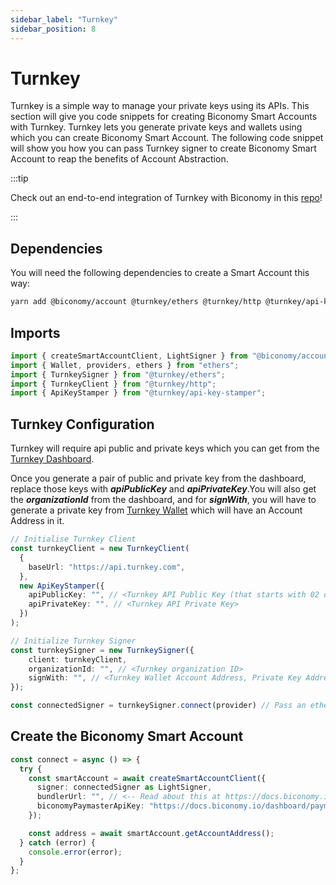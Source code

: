 ```yaml
---
sidebar_label: "Turnkey"
sidebar_position: 8
---
```


# Turnkey

Turnkey is a simple way to manage your private keys using its APIs. This section will give you code snippets for creating Biconomy Smart Accounts with Turnkey. Turnkey lets you generate private keys and wallets using which you can create Biconomy Smart Account. The following code snippet will show you how you can pass Turnkey signer to create Biconomy Smart Account to reap the benefits of Account Abstraction.

:::tip

Check out an end-to-end integration of Turnkey with Biconomy in this [repo](https://github.com/bcnmy/biconomy_turnkey_example)!

:::

## Dependencies

You will need the following dependencies to create a Smart Account this way:

```bash
yarn add @biconomy/account @turnkey/ethers @turnkey/http @turnkey/api-key-stamper ethers@5.7.2
```

## Imports

```typescript
import { createSmartAccountClient, LightSigner } from "@biconomy/account";
import { Wallet, providers, ethers } from "ethers";
import { TurnkeySigner } from "@turnkey/ethers";
import { TurnkeyClient } from "@turnkey/http";
import { ApiKeyStamper } from "@turnkey/api-key-stamper";
```

## Turnkey Configuration

Turnkey will require api public and private keys which you can get from the [Turnkey Dashboard](https://app.turnkey.com/dashboard/auth/initial).

Once you generate a pair of public and private key from the dashboard, replace those keys with **_*apiPublicKey*_** and **_*apiPrivateKey*_**.You will also get the **_*organizationId*_** from the dashboard, and for **_*signWith*_**, you will have to generate a private key from [Turnkey Wallet](https://app.turnkey.com/dashboard/wallets) which will have an Account Address in it.

```typescript
// Initialise Turnkey Client
const turnkeyClient = new TurnkeyClient(
  {
    baseUrl: "https://api.turnkey.com",
  },
  new ApiKeyStamper({
    apiPublicKey: "", // <Turnkey API Public Key (that starts with 02 or 03)>
    apiPrivateKey: "". // <Turnkey API Private Key>
  })
);

// Initialize Turnkey Signer
const turnkeySigner = new TurnkeySigner({
    client: turnkeyClient,
    organizationId: "", // <Turnkey organization ID>
    signWith: "", // <Turnkey Wallet Account Address, Private Key Address, or Private Key ID>
});

const connectedSigner = turnkeySigner.connect(provider) // Pass an ethers Provider
```

## Create the Biconomy Smart Account

```typescript
const connect = async () => {
  try {
    const smartAccount = await createSmartAccountClient({
      signer: connectedSigner as LightSigner,
      bundlerUrl: "", // <-- Read about this at https://docs.biconomy.io/dashboard#bundler-url
      biconomyPaymasterApiKey: "https://docs.biconomy.io/dashboard/paymaster", // <-- Read about this here
    });

    const address = await smartAccount.getAccountAddress();
  } catch (error) {
    console.error(error);
  }
};
```
